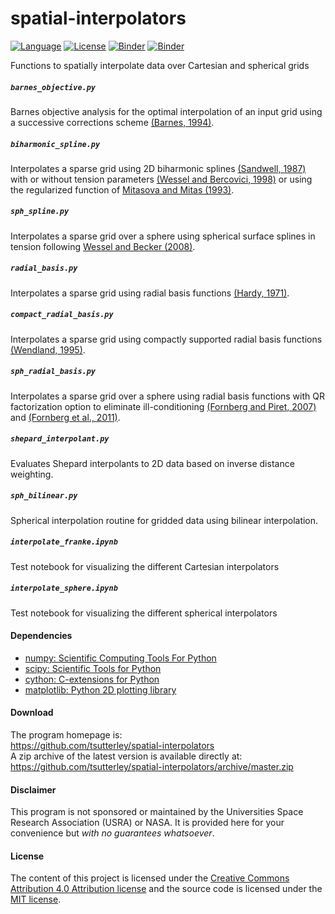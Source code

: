 spatial-interpolators
=====================

[![Language](https://img.shields.io/badge/python-v3.7-green.svg)](https://www.python.org/)
[![License](https://img.shields.io/badge/license-MIT-green.svg)](https://github.com/tsutterley/spatial-interpolators/blob/master/LICENSE)
[![Binder](https://mybinder.org/badge_logo.svg)](https://mybinder.org/v2/gh/tsutterley/spatial-interpolators/master)
[![Binder](https://binder.pangeo.io/badge.svg)](https://binder.pangeo.io/v2/gh/tsutterley/spatial-interpolators/master)

Functions to spatially interpolate data over Cartesian and spherical grids

##### `barnes_objective.py`
Barnes objective analysis for the optimal interpolation of an input grid using
	a successive corrections scheme
	[(Barnes, 1994)](https://doi.org/10.1175/1520-0426%281994%29011<1433:AOTBOA>2.0.CO;2).

##### `biharmonic_spline.py`
Interpolates a sparse grid using 2D biharmonic splines
	[(Sandwell, 1987)](https://doi.org/10.1029/GL014i002p00139)
	with or without tension parameters
	[(Wessel and Bercovici, 1998)](https://doi.org/10.1023/A:1021713421882)
	or using the regularized function of
	[Mitasova and Mitas (1993)](https://doi.org/10.1007/BF00893171).

##### `sph_spline.py`
Interpolates a sparse grid over a sphere using spherical surface splines in
	tension following [Wessel and Becker (2008)](10.1111/j.1365-246X.2008.03829.x).

##### `radial_basis.py`
Interpolates a sparse grid using radial basis functions
	[(Hardy, 1971)](https://doi.org/10.1029/JB076i008p01905).

##### `compact_radial_basis.py`
Interpolates a sparse grid using compactly supported radial basis functions
	[(Wendland, 1995)](https://doi.org/10.1007/BF02123482).

##### `sph_radial_basis.py`
Interpolates a sparse grid over a sphere using radial basis functions with
	QR factorization option to eliminate ill-conditioning
	[(Fornberg and Piret, 2007)](https://doi.org/10.1137/060671991) and
	[(Fornberg et al., 2011)](https://doi.org/10.1137/09076756X).

##### `shepard_interpolant.py`
Evaluates Shepard interpolants to 2D data based on inverse distance weighting.

##### `sph_bilinear.py`
Spherical interpolation routine for gridded data using bilinear interpolation.

##### `interpolate_franke.ipynb`
Test notebook for visualizing the different Cartesian interpolators

##### `interpolate_sphere.ipynb`
Test notebook for visualizing the different spherical interpolators

#### Dependencies
- [numpy: Scientific Computing Tools For Python](https://numpy.org)
- [scipy: Scientific Tools for Python](https://docs.scipy.org/doc//)
- [cython: C-extensions for Python](http://cython.org/)
- [matplotlib: Python 2D plotting library](https://matplotlib.org/)

#### Download
The program homepage is:  
https://github.com/tsutterley/spatial-interpolators  
A zip archive of the latest version is available directly at:  
https://github.com/tsutterley/spatial-interpolators/archive/master.zip  

#### Disclaimer
This program is not sponsored or maintained by the Universities Space Research Association (USRA) or NASA.
It is provided here for your convenience but _with no guarantees whatsoever_.

#### License
The content of this project is licensed under the [Creative Commons Attribution 4.0 Attribution license](https://creativecommons.org/licenses/by/4.0/) and the source code is licensed under the [MIT license](LICENSE).
